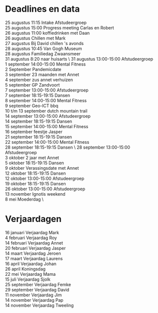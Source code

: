 # Deadlines en data
25 augustus 11:15 Intake Afstudeergroep \
25 augustus 15:00 Progress meeting Carlas en Robert \
26 augustus 11:00 koffiedrinken met Daan \
26 augustus Chillen met Mark \
27 augustus Bij David chillen 's avonds \
28 augustus 10:45 Van Gogh Museum \
28 augustus Familiedag Zwaansmeer \
31 augustus 8:20 naar huisarts \ 
31 augustus 13:00-15:00 Afstudeergroep \
1 september 14:00-15:00 Mental Fitness \
2 September Pandemicdate \
3 september 23 maanden met Annet \
4 september zus annet verhuizen \
5 september GP Zandvoort \
7 september 13:00-15:00 Afstudeergroep \
7 september 18:15-19:15 Dansen \
8 september 14:00-15:00 Mental Fitness \
9 september Geo-ICT bbq \
10 t/m 13 september dutch mountain trail \
14 september 13:00-15:00 Afstudeergroep \
14 september 18:15-19:15 Dansen \
15 september 14:00-15:00 Mental Fitness \
16 september feestje Jasper \
21 september 18:15-19:15 Dansen \
22 september 14:00-15:00 Mental Fitness \
28 september 18:15-19:15 Dansen \ 
28 september 13:00-15:00 Afstudeergroep \
3 oktober 2 jaar met Annet \
5 oktober 18:15-19:15 Dansen \
9 oktober Verassingsdate met Annet \
12 oktober 18:15-19:15 Dansen \
12 oktober 13:00-15:00 Afstudeergroep \
19 oktober 18:15-19:15 Dansen \
26 oktober 13:00-15:00 Afstudeergroep \
13 november Ignotis weekend \
8 mei Moederdag \


# Verjaardagen
16 januari Verjaardag Mark \
4  februari Verjaardag Roy \
14 februari Verjaardag Annet \
20 februari Verjaardag Jasper \
14 maart Verjaardag Jeroen \
17 maart Verjaardag Laurens \
16 april Verjaardag Johan \
26 april Koningsdag \
22 mei Verjaardag Mama \
15 juli Verjaardag Sjolk \
25 september Verjaardag Femke \
29 september Verjaardag David \
11 november Verjaardag Jim \
14 november Verjaardag Pap \
14 november Verjaardag Tweeling
